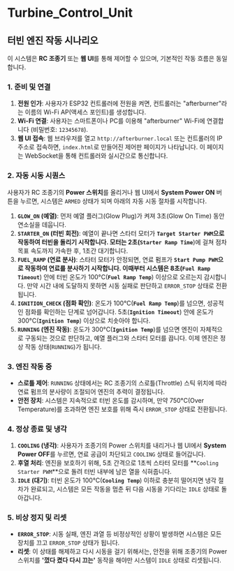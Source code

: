 # Turbine_Control_Unit
## 터빈 엔진 작동 시나리오

이 시스템은 **RC 조종기** 또는 **웹 UI**를 통해 제어할 수 있으며, 기본적인 작동 흐름은 동일합니다.

### 1. 준비 및 연결

1. **전원 인가**: 사용자가 ESP32 컨트롤러에 전원을 켜면, 컨트롤러는 "afterburner"라는 이름의 Wi-Fi AP(액세스 포인트)를 생성합니다.
2. **Wi-Fi 연결**: 사용자는 스마트폰이나 PC를 이용해 "afterburner" Wi-Fi에 연결합니다 (비밀번호: `12345678`).
3. **웹 UI 접속**: 웹 브라우저를 열고 `http://afterburner.local` 또는 컨트롤러의 IP 주소로 접속하면, `index.html`로 만들어진 제어판 페이지가 나타납니다. 이 페이지는 WebSocket을 통해 컨트롤러와 실시간으로 통신합니다.

### 2. 자동 시동 시퀀스

사용자가 RC 조종기의 **Power 스위치**를 올리거나 웹 UI에서 **System Power ON** 버튼을 누르면, 시스템은 `ARMED` 상태가 되며 아래의 자동 시동 절차를 시작합니다.

1. **`GLOW_ON` (예열)**: 먼저 예열 플러그(Glow Plug)가 켜져 3초(Glow On Time) 동안 연소실을 데웁니다.
2. **`STARTER_ON` (터빈 회전)**: 예열이 끝나면 스타터 모터가 **`Target Starter PWM`**으로 작동하여 터빈을 돌리기 시작합니다. 모터는 2초(**`Starter Ramp Time`**)에 걸쳐 점차 목표 속도까지 가속한 후, 1초간 대기합니다.
3. **`FUEL_RAMP` (연료 분사)**: 스타터 모터가 안정되면, 연료 펌프가 **`Start Pump PWM`**으로 작동하여 연료를 분사하기 시작합니다. 이때부터 시스템은 8초(**`Fuel Ramp Timeout`**) 안에 터빈 온도가 100°C(**`Fuel Ramp Temp`**) 이상으로 오르는지 감시합니다. 만약 시간 내에 도달하지 못하면 시동 실패로 판단하고 `ERROR_STOP` 상태로 전환됩니다.
4. **`IGNITION_CHECK` (점화 확인)**: 온도가 100°C(**`Fuel Ramp Temp`**)를 넘으면, 성공적인 점화를 확인하는 단계로 넘어갑니다. 5초(**`Ignition Timeout`**) 안에 온도가 300°C(**`Ignition Temp`**) 이상으로 치솟아야 합니다.
5. **`RUNNING` (엔진 작동)**: 온도가 300°C(**`Ignition Temp`**)를 넘으면 엔진이 자체적으로 구동되는 것으로 판단하고, 예열 플러그와 스타터 모터를 끕니다. 이제 엔진은 정상 작동 상태(`RUNNING`)가 됩니다.

### 3. 엔진 작동 중

- **스로틀 제어**: `RUNNING` 상태에서는 RC 조종기의 스로틀(Throttle) 스틱 위치에 따라 연료 펌프의 분사량이 조절되어 엔진의 추력이 결정됩니다.
- **안전 장치**: 시스템은 지속적으로 터빈 온도를 감시하며, 만약 750°C(Over Temperature)를 초과하면 엔진 보호를 위해 즉시 `ERROR_STOP` 상태로 전환됩니다.

### 4. 정상 종료 및 냉각

1. **`COOLING` (냉각)**: 사용자가 조종기의 Power 스위치를 내리거나 웹 UI에서 **System Power OFF**를 누르면, 연료 공급이 차단되고 `COOLING` 상태로 들어갑니다.
2. **후열 처리**: 엔진을 보호하기 위해, 5초 간격으로 1초씩 스타터 모터를 **`Cooling Starter PWM`**으로 돌려 터빈 내부에 남은 열을 식혀줍니다.
3. **`IDLE` (대기)**: 터빈 온도가 100°C(**`Cooling Temp`**) 이하로 충분히 떨어지면 냉각 절차가 완료되고, 시스템은 모든 작동을 멈춘 뒤 다음 시동을 기다리는 `IDLE` 상태로 돌아갑니다.

### 5. 비상 정지 및 리셋

- **`ERROR_STOP`**: 시동 실패, 엔진 과열 등 비정상적인 상황이 발생하면 시스템은 모든 장치를 끄고 `ERROR_STOP` 상태가 됩니다.
- **리셋**: 이 상태를 해제하고 다시 시동을 걸기 위해서는, 안전을 위해 조종기의 Power 스위치를 **'껐다 켰다 다시 끄는'** 동작을 해야만 시스템이 `IDLE` 상태로 리셋됩니다.